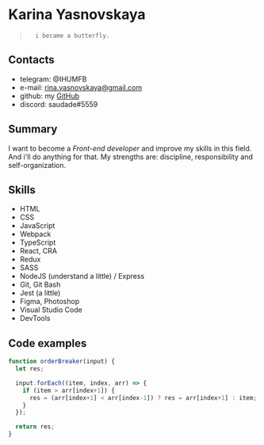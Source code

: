 # Karina Yasnovskaya
>       i became a butterfly.

## Contacts
* telegram: @IHUMFB
* e-mail: rina.yasnovskaya@gmail.com
* github: my [GitHub](https://github.com/RinaYasnovskaya)
* discord: saudade#5559

## Summary
I want to become a *Front-end developer* and improve my skills in this field. And i'll do anything for that.  My strengths are: discipline, responsibility and self-organization.

## Skills
* HTML
* CSS
* JavaScript
* Webpack
* TypeScript
* React, CRA
* Redux
* SASS
* NodeJS (understand a little) / Express
* Git, Git Bash
* Jest (a little) 
* Figma, Photoshop
* Visual Studio Code
* DevTools

## Code examples
```javascript
function orderBreaker(input) {
  let res;

  input.forEach((item, index, arr) => {
    if (item > arr[index+1]) {
      res = (arr[index+1] < arr[index-1]) ? res = arr[index+1] : item;
    }
  });

  return res;
}
```
